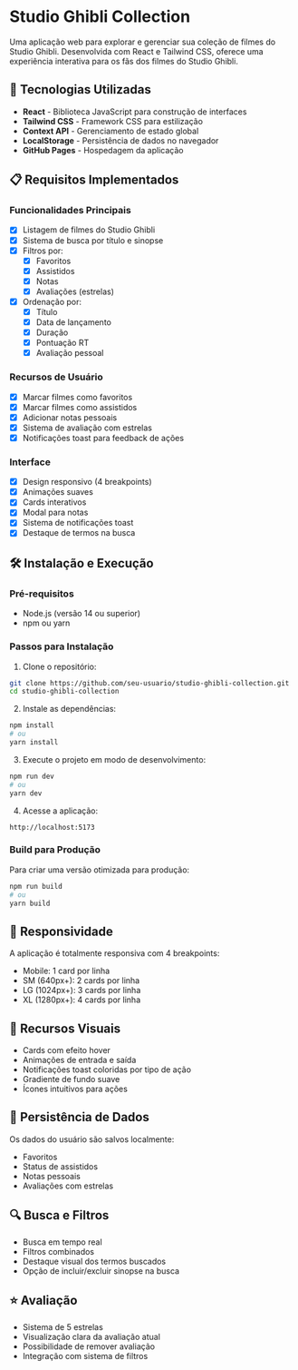 # Studio Ghibli Collection

Uma aplicação web para explorar e gerenciar sua coleção de filmes do Studio Ghibli. Desenvolvida com React e Tailwind CSS, oferece uma experiência interativa para os fãs dos filmes do Studio Ghibli.

## 🚀 Tecnologias Utilizadas

- **React** - Biblioteca JavaScript para construção de interfaces
- **Tailwind CSS** - Framework CSS para estilização
- **Context API** - Gerenciamento de estado global
- **LocalStorage** - Persistência de dados no navegador
- **GitHub Pages** - Hospedagem da aplicação

## 📋 Requisitos Implementados

### Funcionalidades Principais
- [x] Listagem de filmes do Studio Ghibli
- [x] Sistema de busca por título e sinopse
- [x] Filtros por:
  - [x] Favoritos
  - [x] Assistidos
  - [x] Notas
  - [x] Avaliações (estrelas)
- [x] Ordenação por:
  - [x] Título
  - [x] Data de lançamento
  - [x] Duração
  - [x] Pontuação RT
  - [x] Avaliação pessoal

### Recursos de Usuário
- [x] Marcar filmes como favoritos
- [x] Marcar filmes como assistidos
- [x] Adicionar notas pessoais
- [x] Sistema de avaliação com estrelas
- [x] Notificações toast para feedback de ações

### Interface
- [x] Design responsivo (4 breakpoints)
- [x] Animações suaves
- [x] Cards interativos
- [x] Modal para notas
- [x] Sistema de notificações toast
- [x] Destaque de termos na busca

## 🛠️ Instalação e Execução

### Pré-requisitos
- Node.js (versão 14 ou superior)
- npm ou yarn

### Passos para Instalação

1. Clone o repositório:
```bash
git clone https://github.com/seu-usuario/studio-ghibli-collection.git
cd studio-ghibli-collection
```

2. Instale as dependências:
```bash
npm install
# ou
yarn install
```

3. Execute o projeto em modo de desenvolvimento:
```bash
npm run dev
# ou
yarn dev
```

4. Acesse a aplicação:
```
http://localhost:5173
```

### Build para Produção

Para criar uma versão otimizada para produção:

```bash
npm run build
# ou
yarn build
```

## 📱 Responsividade

A aplicação é totalmente responsiva com 4 breakpoints:
- Mobile: 1 card por linha
- SM (640px+): 2 cards por linha
- LG (1024px+): 3 cards por linha
- XL (1280px+): 4 cards por linha

## 🎨 Recursos Visuais

- Cards com efeito hover
- Animações de entrada e saída
- Notificações toast coloridas por tipo de ação
- Gradiente de fundo suave
- Ícones intuitivos para ações

## 💾 Persistência de Dados

Os dados do usuário são salvos localmente:
- Favoritos
- Status de assistidos
- Notas pessoais
- Avaliações com estrelas

## 🔍 Busca e Filtros

- Busca em tempo real
- Filtros combinados
- Destaque visual dos termos buscados
- Opção de incluir/excluir sinopse na busca

## ⭐ Avaliação

- Sistema de 5 estrelas
- Visualização clara da avaliação atual
- Possibilidade de remover avaliação
- Integração com sistema de filtros
